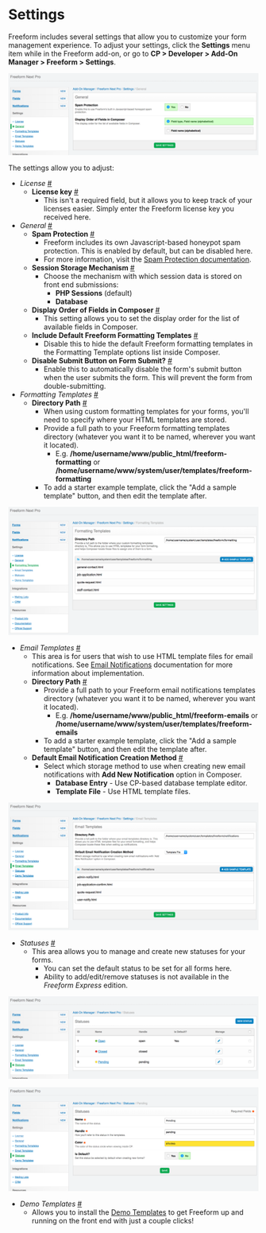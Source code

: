 # Settings

Freeform includes several settings that allow you to customize your form management experience. To adjust your settings, click the **Settings** menu item while in the Freeform add-on, or go to **CP > Developer > Add-On Manager > Freeform > Settings**.

[![General Settings](images/cp_settings-general.png)](images/cp_settings-general.png)

The settings allow you to adjust:

* *License* <a href="#license" id="license" class="docs-anchor">#</a>
	* **License key** <a href="#license-key" id="license-key" class="docs-anchor">#</a>
		* This isn't a required field, but it allows you to keep track of your licenses easier. Simply enter the Freeform license key you received here.
* *General* <a href="#general" id="general" class="docs-anchor">#</a>
	* **Spam Protection** <a href="#spam-protection" id="spam-protection" class="docs-anchor">#</a>
		* Freeform includes its own Javascript-based honeypot spam protection. This is enabled by default, but can be disabled here.
		* For more information, visit the [Spam Protection documentation](spam-protection.md).
	* **Session Storage Mechanism** <a href="#session-storage" id="session-storage" class="docs-anchor">#</a>
		* Choose the mechanism with which session data is stored on front end submissions:
			* **PHP Sessions** (default)
			* **Database**
	* **Display Order of Fields in Composer** <a href="#display-order" id="display-order" class="docs-anchor">#</a>
		* This setting allows you to set the display order for the list of available fields in Composer.
	* **Include Default Freeform Formatting Templates** <a href="#include-default-templates" id="include-default-templates" class="docs-anchor">#</a>
		* Disable this to hide the default Freeform formatting templates in the Formatting Template options list inside Composer.
	* **Disable Submit Button on Form Submit?** <a href="#disable-submit" id="disable-submit" class="docs-anchor">#</a>
		* Enable this to automatically disable the form's submit button when the user submits the form. This will prevent the form from double-submitting.
* *Formatting Templates* <a href="#formatting-templates" id="formatting-templates" class="docs-anchor">#</a>
	* **Directory Path** <a href="#formatting-directory-path" id="formatting-directory-path" class="docs-anchor">#</a>
		* When using custom formatting templates for your forms, you'll need to specify where your HTML templates are stored.
		* Provide a full path to your Freeform formatting templates directory (whatever you want it to be named, wherever you want it located).
			* E.g. **/home/username/www/public_html/freeform-formatting** or **/home/username/www/system/user/templates/freeform-formatting**
		* To add a starter example template, click the "Add a sample template" button, and then edit the template after.

[![Formatting Templates](images/cp_settings-formatting-templates.png)](images/cp_settings-formatting-templates.png)

* *Email Templates* <a href="#email-templates" id="email-templates" class="docs-anchor">#</a>
	* This area is for users that wish to use HTML template files for email notifications. See [Email Notifications](email-notifications.md) documentation for more information about implementation.
	* **Directory Path** <a href="#email-directory-path" id="email-directory-path" class="docs-anchor">#</a>
		* Provide a full path to your Freeform email notifications templates directory (whatever you want it to be named, wherever you want it located).
			* E.g. **/home/username/www/public_html/freeform-emails** or **/home/username/www/system/user/templates/freeform-emails**
		* To add a starter example template, click the "Add a sample template" button, and then edit the template after.
	* **Default Email Notification Creation Method** <a href="#default-email-method" id="default-email-method" class="docs-anchor">#</a>
		* Select which storage method to use when creating new email notifications with **Add New Notification** option in Composer.
			* **Database Entry** - Use CP-based database template editor.
			* **Template File** - Use HTML template files.

[![Email Templates](images/cp_settings-notification-templates.png)](images/cp_settings-notification-templates.png)

* *Statuses* <a href="#statuses" id="statuses" class="docs-anchor">#</a>
	* This area allows you to manage and create new statuses for your forms.
		* You can set the default status to be set for all forms here.
		* Ability to add/edit/remove statuses is not available in the *Freeform Express* edition.

[![Statuses](images/cp_settings-statuses-list.png)](images/cp_settings-statuses-list.png)

[![Create a Status](images/cp_settings-statuses-create.png)](images/cp_settings-statuses-create.png)

* *Demo Templates* <a href="#demo-templates" id="demo-templates" class="docs-anchor">#</a>
	* Allows you to install the [Demo Templates](demo-templates.md) to get Freeform up and running on the front end with just a couple clicks!
